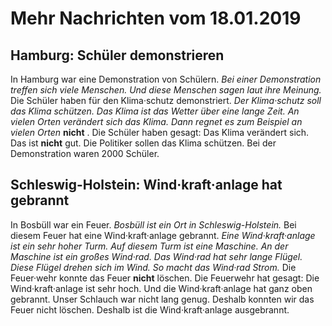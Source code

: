 # Mehr Nachrichten vom 18.01.2019


## Hamburg: Schüler demonstrieren
In Hamburg war eine Demonstration von Schülern. 
*Bei einer Demonstration treffen sich viele Menschen.* 
*Und diese Menschen sagen laut ihre Meinung.* Die Schüler haben für den Klima·schutz demonstriert. 
*Der Klima·schutz soll das Klima schützen.* 
*Das Klima ist das Wetter über eine lange Zeit.* 
*An vielen Orten verändert sich das Klima.* 
*Dann regnet es zum Beispiel an vielen Orten* **nicht** . Die Schüler haben gesagt: Das Klima verändert sich. Das ist **nicht** gut. Die Politiker sollen das Klima schützen. Bei der Demonstration waren 2000 Schüler. 

## Schleswig-Holstein: Wind·kraft·anlage hat gebrannt
In Bosbüll war ein Feuer. 
*Bosbüll ist ein Ort in Schleswig-Holstein.* Bei diesem Feuer hat eine Wind·kraft·anlage gebrannt. 
*Eine Wind·kraft·anlage ist ein sehr hoher Turm.* 
*Auf diesem Turm ist eine Maschine.* 
*An der Maschine ist ein großes Wind·rad.* 
*Das Wind·rad hat sehr lange Flügel.* 
*Diese Flügel drehen sich im Wind.* 
*So macht das Wind·rad Strom.* Die Feuer·wehr konnte das Feuer **nicht** löschen. Die Feuerwehr hat gesagt: Die Wind·kraft·anlage ist sehr hoch. Und die Wind·kraft·anlage hat ganz oben gebrannt. Unser Schlauch war nicht lang genug. Deshalb konnten wir das Feuer nicht löschen. Deshalb ist die Wind·kraft·anlage ausgebrannt. 
